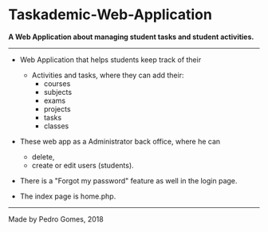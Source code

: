 # Taskademic-Web-Application
**A Web Application about managing student tasks and student activities.**

---

* Web Application that helps students keep track of their 
  * Activities and tasks, where they can add their: 
    * courses
    * subjects
    * exams 
    * projects
    * tasks
    * classes
* These web app as a Administrator back office, where he can 
    * delete, 
    * create or edit users (students).
* There is a "Forgot my password" feature as well in the login page.

* The index page is home.php.

---

Made by Pedro Gomes, 2018

